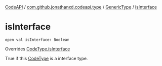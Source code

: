 [CodeAPI](../../index.md) / [com.github.jonathanxd.codeapi.type](../index.md) / [GenericType](index.md) / [isInterface](.)

# isInterface

`open val isInterface: Boolean`

Overrides [CodeType.isInterface](../-code-type/is-interface.md)

True if this [CodeType](../-code-type/index.md) is a interface type.

